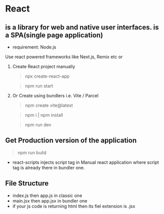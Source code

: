 
# React 

## is a library for web and native user interfaces. is a SPA(single page application)
* requirement: Node.js 

Use react powered frameworks like Next.js, Remix etc or

1. Create React project manually 

    > npx create-react-app
    
    > npm run start

2. Or Create using bundlers i.e. Vite / Parcel 
    > npm create vite@latest
    
    > npm i | npm install

    > npm run dev

## Get Production version of the application

> npm run build 

* react-scripts injects script tag in Manual react application where script tag is already there in bundler one.

## File Structure

* index.js then app.js in classic one
* main.jsx then app.jsx in bundler one
* if your js code is returning html then its fiel extension is .jsx